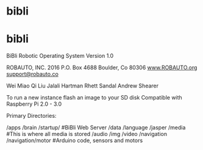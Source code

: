 # bibli
# bibli

BiBli Robotic Operating System
Version 1.0

ROBAUTO, INC. 2016
P.O. Box 4688
Boulder, Co 80306
www.ROBAUTO.org
support@robauto.co

Wei Miao
Qi Liu
Jalali Hartman
Rhett Sandal
Andrew Shearer

To run a new instance flash an image to your SD disk
Compatible with Raspberry Pi 2.0 - 3.0

Primary Directories:

/apps
/brain
  /startup/ #BiBli Web Server
/data
/language
  /jasper
/media  #This is where all media is stored
  /audio
  /img
  /video
/navigation
  /navigation/motor #Arduino code, sensors and motors


